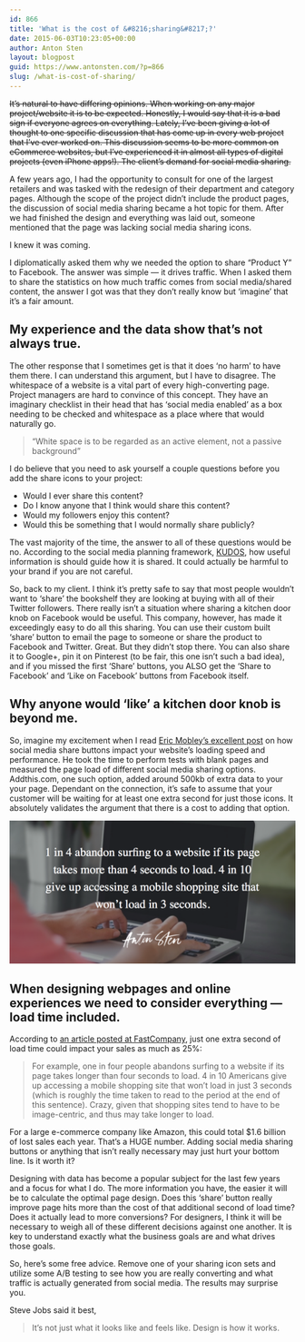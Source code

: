 ```yaml
---
id: 866
title: 'What is the cost of &#8216;sharing&#8217;?'
date: 2015-06-03T10:23:05+00:00
author: Anton Sten
layout: blogpost
guid: https://www.antonsten.com/?p=866
slug: /what-is-cost-of-sharing/
---
```

~~It’s natural to have differing opinions. When working on any major project/website it is to be expected. Honestly, I would say that it is a bad sign if everyone agrees on everything. Lately, I’ve been giving a lot of thought to one specific discussion that has come up in every web project that I’ve ever worked on. This discussion seems to be more common on eCommerce websites, but I’ve experienced it in almost all types of digital projects (even iPhone apps!). The client’s demand for social media sharing.~~

A few years ago, I had the opportunity to consult for one of the largest retailers and was tasked with the redesign of their department and category pages. Although the scope of the project didn’t include the product pages, the discussion of social media sharing became a hot topic for them. After we had finished the design and everything was laid out, someone mentioned that the page was lacking social media sharing icons.

I knew it was coming.

I diplomatically asked them why we needed the option to share “Product Y” to Facebook. The answer was simple &#8212; it drives traffic. When I asked them to share the statistics on how much traffic comes from social media/shared content, the answer I got was that they don’t really know but ‘imagine’ that it’s a fair amount.

## My experience and the data show that’s not always true.

The other response that I sometimes get is that it does ‘no harm’ to have them there. I can understand this argument, but I have to disagree. The whitespace of a website is a vital part of every high-converting page. Project managers are hard to convince of this concept. They have an imaginary checklist in their head that has ‘social media enabled’ as a box needing to be checked and whitespace as a place where that would naturally go.

> “White space is to be regarded as an active element, not a passive background”

I do believe that you need to ask yourself a couple questions before you add the share icons to your project:

  * Would I ever share this content?
  * Do I know anyone that I think would share this content?
  * Would my followers enjoy this content?
  * Would this be something that I would normally share publicly?

The vast majority of the time, the answer to all of these questions would be no. According to the social media planning framework, [KUDOS](https://www.antonsten.com/kudos/), how useful information is should guide how it is shared. It could actually be harmful to your brand if you are not careful.

So, back to my client. I think it’s pretty safe to say that most people wouldn’t want to ‘share’ the bookshelf they are looking at buying with all of their Twitter followers. There really isn’t a situation where sharing a kitchen door knob on Facebook would be useful. This company, however, has made it exceedingly easy to do all this sharing. You can use their custom built ‘share’ button to email the page to someone or share the product to Facebook and Twitter. Great. But they didn’t stop there. You can also share it to Google+, pin it on Pinterest (to be fair, this one isn’t such a bad idea), and if you missed the first ‘Share’ buttons, you ALSO get the ‘Share to Facebook’ and ‘Like on Facebook’ buttons from Facebook itself.

## Why anyone would ‘like’ a kitchen door knob is beyond me.

So, imagine my excitement when I read <a href="http://www.ericmobley.net/social-media-share-buttons-impact-on-performance/" target="_blank">Eric Mobley’s excellent post</a> on how social media share buttons impact your website’s loading speed and performance. He took the time to perform tests with blank pages and measured the page load of different social media sharing options. Addthis.com, one such option, added around 500kb of extra data to your your page. Dependant on the connection, it’s safe to assume that your customer will be waiting for at least one extra second for just those icons. It absolutely validates the argument that there is a cost to adding that option.

![What's the cost of social media sharing?](/images/pablo-3.png)

## When designing webpages and online experiences we need to consider everything &#8212; load time included.

According to <a href="http://www.fastcompany.com/1825005/how-one-second-could-cost-amazon-16-billion-sales" target="_blank">an article posted at FastCompany</a>, just one extra second of load time could impact your sales as much as 25%:

> For example, one in four people abandons surfing to a website if its page takes longer than four seconds to load. 4 in 10 Americans give up accessing a mobile shopping site that won&#8217;t load in just 3 seconds (which is roughly the time taken to read to the period at the end of this sentence). Crazy, given that shopping sites tend to have to be image-centric, and thus may take longer to load.

For a large e-commerce company like Amazon, this could total $1.6 billion of lost sales each year. That’s a HUGE number. Adding social media sharing buttons or anything that isn’t really necessary may just hurt your bottom line. Is it worth it?

Designing with data has become a popular subject for the last few years and a focus for what I do. The more information you have, the easier it will be to calculate the optimal page design. Does this ‘share’ button really improve page hits more than the cost of that additional second of load time? Does it actually lead to more conversions? For designers, I think it will be necessary to weigh all of these different decisions against one another. It is key to understand exactly what the business goals are and what drives those goals.

So, here’s some free advice. Remove one of your sharing icon sets and utilize some A/B testing to see how you are really converting and what traffic is actually generated from social media. The results may surprise you.

Steve Jobs said it best,

> It&#8217;s not just what it looks like and feels like. Design is how it works.
